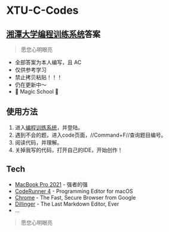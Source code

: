 # XTU-C-Codes
## [湘潭大学编程训练系统](http://172.22.114.190:8888/voj/)答案

>愿您心明眼亮

- 全部答案为本人编写，且 AC
- 仅供参考学习
- 禁止拷贝粘贴！！！
- 仍在更新中～
- 💫 Magic School 💫

## 使用方法

1. 进入[编程训练系统](http://172.22.114.190:8888/voj/)，并登陆。
2. 遇到不会的题，进入code页面，//Command+F//查询题目编号。
3. 阅读代码，并理解。
4. 关掉我写的代码，打开自己的IDE，开始创作！

## Tech

- [MacBook Pro 2021](https://www.apple.com.cn/macbook-pro-14-and-16/) - 强者的强
- [CodeRunner 4](https://coderunnerapp.com) - Programming Editor for macOS
- [Chrome](https://www.google.com/chrome) - The Fast, Secure Browser from Google
- [Dillinger](https://dillinger.io/) - The Last Markdown Editor, Ever
- ...

> 愿您心明眼亮